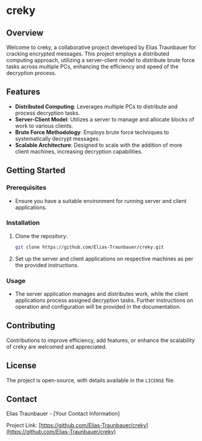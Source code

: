 
# creky

## Overview

Welcome to creky, a collaborative project developed by Elias Traunbauer for cracking encrypted messages. This project employs a distributed computing approach, utilizing a server-client model to distribute brute force tasks across multiple PCs, enhancing the efficiency and speed of the decryption process.

## Features

- **Distributed Computing**: Leverages multiple PCs to distribute and process decryption tasks.
- **Server-Client Model**: Utilizes a server to manage and allocate blocks of work to various clients.
- **Brute Force Methodology**: Employs brute force techniques to systematically decrypt messages.
- **Scalable Architecture**: Designed to scale with the addition of more client machines, increasing decryption capabilities.

## Getting Started

### Prerequisites

- Ensure you have a suitable environment for running server and client applications.

### Installation

1. Clone the repository:
   ```sh
   git clone https://github.com/Elias-Traunbauer/creky.git
   ```
2. Set up the server and client applications on respective machines as per the provided instructions.

### Usage

- The server application manages and distributes work, while the client applications process assigned decryption tasks. Further instructions on operation and configuration will be provided in the documentation.

## Contributing

Contributions to improve efficiency, add features, or enhance the scalability of creky are welcomed and appreciated.

## License

The project is open-source, with details available in the `LICENSE` file.

## Contact

Elias Traunbauer - [Your Contact Information]

Project Link: [https://github.com/Elias-Traunbauer/creky](https://github.com/Elias-Traunbauer/creky)
